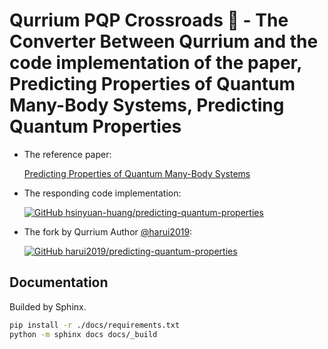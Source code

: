 # Qurrium PQP Crossroads 🚏 - The Converter Between Qurrium and the code implementation of the paper, Predicting Properties of Quantum Many-Body Systems, Predicting Quantum Properties

- The reference paper:

  [Predicting Properties of Quantum Many-Body Systems](https://doi.org/10.1038/s41567-020-0932-7)

- The responding code implementation:

  [![GitHub](https://img.shields.io/badge/github-%23121011.svg?style=for-the-badge&logo=github&logoColor=white) hsinyuan-huang/predicting-quantum-properties](https://github.com/hsinyuan-huang/predicting-quantum-properties)

- The fork by Qurrium Author [@harui2019](https://github.com/harui2019):

  [![GitHub](https://img.shields.io/badge/github-%23121011.svg?style=for-the-badge&logo=github&logoColor=white) harui2019/predicting-quantum-properties](https://github.com/harui2019/predicting-quantum-properties.git)

## Documentation

Builded by Sphinx.

```bash
pip install -r ./docs/requirements.txt
python -m sphinx docs docs/_build
```
